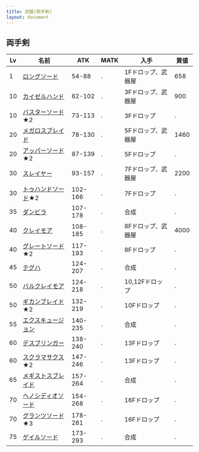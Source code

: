 ```yaml
---
title: 武器(両手剣)
layout: document
---
```

## 両手剣


|Lv|名前|ATK|MATK|入手|買値|
|---|---|---|---|---|---|
|1|[ロングソード](ロングソード)|54-88|.|1Fドロップ、武器屋|658|
|10|[カイゼルハンド](カイゼルハンド)|62-102|.|3Fドロップ、武器屋|900|
|10|[バスターソード](バスターソード)★2|73-113|.|3Fドロップ|.|
|20|[メガロスブレイド](メガロスブレイド)|78-130|.|5Fドロップ、武器屋|1460|
|20|[アッパーソード](アッパーソード)★2|87-139|.|5Fドロップ|.|
|30|[スレイヤー](スレイヤー)|93-157|.|7Fドロップ、武器屋|2200|
|30|[トゥハンドソード](トゥハンドソード)★2|102-166|.|7Fドロップ|.|
|35|[ダンビラ](ダンビラ)|107-178|.|合成|.|
|40|[クレイモア](クレイモア)|108-185|.|8Fドロップ、武器屋|4000|
|40|[グレートソード](グレートソード)★2|117-193|.|8Fドロップ|.|
|45|[テグハ](テグハ)|124-207|.|合成|.|
|50|[バルクレイモア](バルクレイモア)|124-218|.|10,12Fドロップ|.|
|50|[ギカンブレイド](ギカンブレイド)★2|132-219|.|10Fドロップ|.|
|55|[エクスキュージョン](エクスキュージョン)|140-235|.|合成|.|
|60|[デスブリンガー](デスブリンガー)|138-240|.|13Fドロップ|.|
|60|[スクラマサクス](スクラマサクス)★2|147-246|.|13Fドロップ|.|
|65|[メギストスブレイド](メギストスブレイド)|157-264|.|合成|.|
|70|[ヘノシディオソード](ヘノシディオソード)|154-268|.|16Fドロップ|.|
|70|[グランツソード](グランツソード)★3|178-281|.|16Fドロップ|.|
|75|[ゲイルソード](ゲイルソード)|173-293|.|合成|.|
